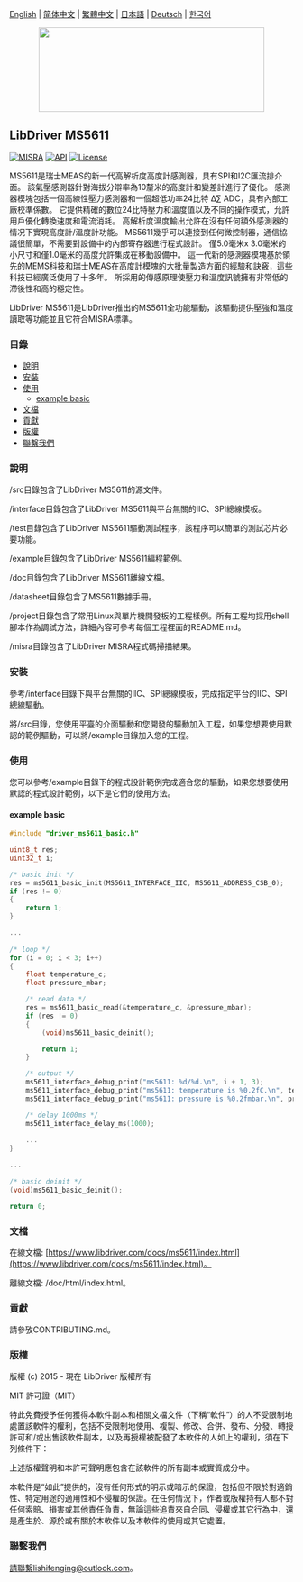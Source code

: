 [English](/README.md) | [ 简体中文](/README_zh-Hans.md) | [繁體中文](/README_zh-Hant.md) | [日本語](/README_ja.md) | [Deutsch](/README_de.md) | [한국어](/README_ko.md)

<div align=center>
<img src="/doc/image/logo.svg" width="400" height="150"/>
</div>

## LibDriver MS5611

[![MISRA](https://img.shields.io/badge/misra-compliant-brightgreen.svg)](/misra/README.md) [![API](https://img.shields.io/badge/api-reference-blue.svg)](https://www.libdriver.com/docs/ms5611/index.html) [![License](https://img.shields.io/badge/license-MIT-brightgreen.svg)](/LICENSE)

MS5611是瑞士MEAS的新一代高解析度高度計感測器，具有SPI和I2C匯流排介面。 該氣壓感測器針對海拔分辯率為10釐米的高度計和變差計進行了優化。 感測器模塊包括一個高線性壓力感測器和一個超低功率24比特 Δ∑ ADC，具有內部工廠校準係數。 它提供精確的數位24比特壓力和溫度值以及不同的操作模式，允許用戶優化轉換速度和電流消耗。 高解析度溫度輸出允許在沒有任何額外感測器的情况下實現高度計/溫度計功能。 MS5611幾乎可以連接到任何微控制器，通信協議很簡單，不需要對設備中的內部寄存器進行程式設計。 僅5.0毫米x 3.0毫米的小尺寸和僅1.0毫米的高度允許集成在移動設備中。 這一代新的感測器模塊基於領先的MEMS科技和瑞士MEAS在高度計模塊的大批量製造方面的經驗和訣竅，這些科技已經廣泛使用了十多年。 所採用的傳感原理使壓力和溫度訊號擁有非常低的滯後性和高的穩定性。

LibDriver MS5611是LibDriver推出的MS5611全功能驅動，該驅動提供壓強和溫度讀取等功能並且它符合MISRA標準。

### 目錄

  - [說明](#說明)
  - [安裝](#安裝)
  - [使用](#使用)
    - [example basic](#example-basic)
  - [文檔](#文檔)
  - [貢獻](#貢獻)
  - [版權](#版權)
  - [聯繫我們](#聯繫我們)

### 說明

/src目錄包含了LibDriver MS5611的源文件。

/interface目錄包含了LibDriver MS5611與平台無關的IIC、SPI總線模板。

/test目錄包含了LibDriver MS5611驅動測試程序，該程序可以簡單的測試芯片必要功能。

/example目錄包含了LibDriver MS5611編程範例。

/doc目錄包含了LibDriver MS5611離線文檔。

/datasheet目錄包含了MS5611數據手冊。

/project目錄包含了常用Linux與單片機開發板的工程樣例。所有工程均採用shell腳本作為調試方法，詳細內容可參考每個工程裡面的README.md。

/misra目錄包含了LibDriver MISRA程式碼掃描結果。

### 安裝

參考/interface目錄下與平台無關的IIC、SPI總線模板，完成指定平台的IIC、SPI總線驅動。

將/src目錄，您使用平臺的介面驅動和您開發的驅動加入工程，如果您想要使用默認的範例驅動，可以將/example目錄加入您的工程。

### 使用

您可以參考/example目錄下的程式設計範例完成適合您的驅動，如果您想要使用默認的程式設計範例，以下是它們的使用方法。

#### example basic

```C
#include "driver_ms5611_basic.h"

uint8_t res;
uint32_t i;

/* basic init */
res = ms5611_basic_init(MS5611_INTERFACE_IIC, MS5611_ADDRESS_CSB_0);
if (res != 0)
{
    return 1;
}

...
    
/* loop */
for (i = 0; i < 3; i++)
{
    float temperature_c;
    float pressure_mbar;

    /* read data */
    res = ms5611_basic_read(&temperature_c, &pressure_mbar);
    if (res != 0)
    {
        (void)ms5611_basic_deinit();

        return 1;
    }

    /* output */
    ms5611_interface_debug_print("ms5611: %d/%d.\n", i + 1, 3);
    ms5611_interface_debug_print("ms5611: temperature is %0.2fC.\n", temperature_c);
    ms5611_interface_debug_print("ms5611: pressure is %0.2fmbar.\n", pressure_mbar);

    /* delay 1000ms */
    ms5611_interface_delay_ms(1000);
    
    ...
}

...
    
/* basic deinit */
(void)ms5611_basic_deinit();

return 0;
```

### 文檔

在線文檔: [https://www.libdriver.com/docs/ms5611/index.html](https://www.libdriver.com/docs/ms5611/index.html)。

離線文檔: /doc/html/index.html。

### 貢獻

請參攷CONTRIBUTING.md。

### 版權

版權 (c) 2015 - 現在 LibDriver 版權所有

MIT 許可證（MIT）

特此免費授予任何獲得本軟件副本和相關文檔文件（下稱“軟件”）的人不受限制地處置該軟件的權利，包括不受限制地使用、複製、修改、合併、發布、分發、轉授許可和/或出售該軟件副本，以及再授權被配發了本軟件的人如上的權利，須在下列條件下：

上述版權聲明和本許可聲明應包含在該軟件的所有副本或實質成分中。

本軟件是“如此”提供的，沒有任何形式的明示或暗示的保證，包括但不限於對適銷性、特定用途的適用性和不侵權的保證。在任何情況下，作者或版權持有人都不對任何索賠、損害或其他責任負責，無論這些追責來自合同、侵權或其它行為中，還是產生於、源於或有關於本軟件以及本軟件的使用或其它處置。

### 聯繫我們

請聯繫lishifenging@outlook.com。
